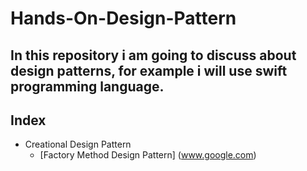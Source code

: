# Hands-On-Design-Pattern
## In this repository i am going to discuss about design patterns, for example i will use swift programming language.

## Index
* Creational Design Pattern
    * [Factory Method Design Pattern] (www.google.com)